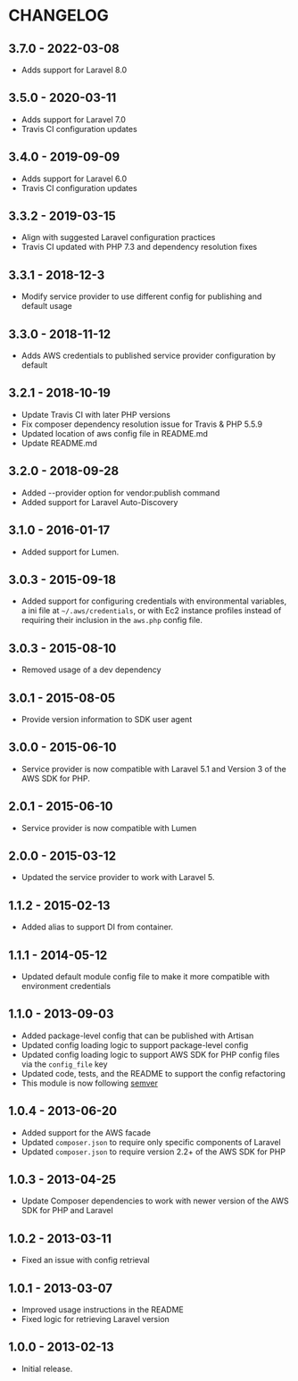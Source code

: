 # CHANGELOG

## 3.7.0 - 2022-03-08

* Adds support for Laravel 8.0

## 3.5.0 - 2020-03-11

* Adds support for Laravel 7.0
* Travis CI configuration updates

## 3.4.0 - 2019-09-09

* Adds support for Laravel 6.0
* Travis CI configuration updates

## 3.3.2 - 2019-03-15

* Align with suggested Laravel configuration practices
* Travis CI updated with PHP 7.3 and dependency resolution fixes

## 3.3.1 - 2018-12-3

*  Modify service provider to use different config for publishing and default usage

## 3.3.0 - 2018-11-12

* Adds AWS credentials to published service provider configuration by default 

## 3.2.1 - 2018-10-19

* Update Travis CI with later PHP versions
* Fix composer dependency resolution issue for Travis & PHP 5.5.9
* Updated location of aws config file in README.md
* Update README.md

## 3.2.0 - 2018-09-28

* Added --provider option for vendor:publish command
* Added support for Laravel Auto-Discovery

## 3.1.0 - 2016-01-17

* Added support for Lumen.

## 3.0.3 - 2015-09-18

* Added support for configuring credentials with environmental variables, a ini
  file at `~/.aws/credentials`, or with Ec2 instance profiles instead of
  requiring their inclusion in the `aws.php` config file.

## 3.0.3 - 2015-08-10

* Removed usage of a dev dependency

## 3.0.1 - 2015-08-05

* Provide version information to SDK user agent

## 3.0.0 - 2015-06-10

* Service provider is now compatible with Laravel 5.1 and Version 3 of the AWS
  SDK for PHP.

## 2.0.1 - 2015-06-10

* Service provider is now compatible with Lumen

## 2.0.0 - 2015-03-12

* Updated the service provider to work with Laravel 5.

## 1.1.2 - 2015-02-13

* Added alias to support DI from container.

## 1.1.1 - 2014-05-12

* Updated default module config file to make it more compatible with environment
  credentials

## 1.1.0 - 2013-09-03

* Added package-level config that can be published with Artisan
* Updated config loading logic to support package-level config
* Updated config loading logic to support AWS SDK for PHP config files via the
  `config_file` key
* Updated code, tests, and the README to support the config refactoring
* This module is now following [semver](http://semver.org/)

## 1.0.4 - 2013-06-20

* Added support for the AWS facade
* Updated `composer.json` to require only specific components of Laravel
* Updated `composer.json` to require version 2.2+ of the AWS SDK for PHP

## 1.0.3 - 2013-04-25

* Update Composer dependencies to work with newer version of the AWS SDK for PHP
  and Laravel

## 1.0.2 - 2013-03-11

* Fixed an issue with config retrieval

## 1.0.1 - 2013-03-07

* Improved usage instructions in the README
* Fixed logic for retrieving Laravel version

## 1.0.0 - 2013-02-13

* Initial release.
